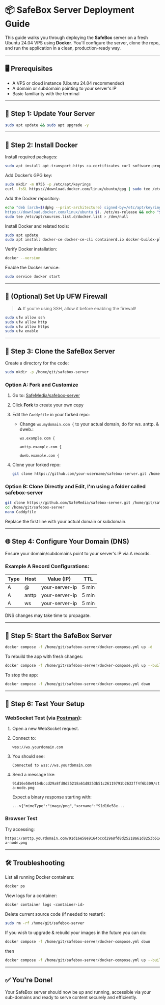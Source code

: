 # 📦 SafeBox Server Deployment Guide

This guide walks you through deploying the **SafeBox** server on a fresh Ubuntu 24.04 VPS using **Docker**. You'll configure the server, clone the repo, and run the application in a clean, production-ready way.

---

## 🖥️ Prerequisites

- A VPS or cloud instance (Ubuntu 24.04 recommended)
- A domain or subdomain pointing to your server's IP
- Basic familiarity with the terminal

---

## 🚀 Step 1: Update Your Server

```bash
sudo apt update && sudo apt upgrade -y
```

---

## 🐳 Step 2: Install Docker

Install required packages:

```bash
sudo apt install apt-transport-https ca-certificates curl software-properties-common -y
```

Add Docker’s GPG key:

```bash
sudo mkdir -m 0755 -p /etc/apt/keyrings
curl -fsSL https://download.docker.com/linux/ubuntu/gpg | sudo tee /etc/apt/keyrings/docker.asc > /dev/null
```

Add the Docker repository:

```bash
echo "deb [arch=$(dpkg --print-architecture) signed-by=/etc/apt/keyrings/docker.asc] \
https://download.docker.com/linux/ubuntu $(. /etc/os-release && echo "$VERSION_CODENAME") stable" | \
sudo tee /etc/apt/sources.list.d/docker.list > /dev/null
```

Install Docker and related tools:

```bash
sudo apt update
sudo apt install docker-ce docker-ce-cli containerd.io docker-buildx-plugin docker-compose-plugin -y
```

Verify Docker installation:

```bash
docker --version
```

Enable the Docker service:

```bash
sudo service docker start
```

---

## 🔐 (Optional) Set Up UFW Firewall

> ⚠️ If you're using SSH, allow it before enabling the firewall!

```bash
sudo ufw allow ssh
sudo ufw allow http
sudo ufw allow https
sudo ufw enable
```

---

## 📁 Step 3: Clone the SafeBox Server

Create a directory for the code:

```bash
sudo mkdir -p /home/git/safebox-server
```

### Option A: Fork and Customize

1. Go to: [SafeMedia/safebox-server](https://github.com/SafeMedia/safebox-server)
2. Click **Fork** to create your own copy
3. Edit the `Caddyfile` in your forked repo:
   - Change `ws.mydomain.com {` to your actual domain, do for ws. anttp. & dweb.:
     ```text
     ws.example.com {
     ```
     ```text
     anttp.example.com {
     ```
     ```text
     dweb.example.com {
     ```

4. Clone your forked repo:
   ```bash
   git clone https://github.com/your-username/safebox-server.git /home/git/safebox-server
   ```

### Option B: Clone Directly and Edit, I'm using a folder called safebox-server

```bash
git clone https://github.com/SafeMedia/safebox-server.git /home/git/safebox-server
cd /home/git/safebox-server
nano Caddyfile
```

Replace the first line with your actual domain or subdomain.

---

## 🌐 Step 4: Configure Your Domain (DNS)

Ensure your domain/subdomains point to your server's IP via A records.

### Example A Record Configurations:

| Type | Host             | Value (IP)        | TTL   |
|------|------------------|-------------------|-------|
| A    | @                | your-server-ip    | 5 min |
| A    | anttp            | your-server-ip    | 5 min |
| A    | ws               | your-server-ip    | 5 min |

DNS changes may take time to propagate.

---

## 🧱 Step 5: Start the SafeBox Server

```bash
docker compose -f /home/git/safebox-server/docker-compose.yml up -d
```

To rebuild the app with fresh changes:

```bash
docker compose -f /home/git/safebox-server/docker-compose.yml up --build -d
```

To stop the app:

```bash
docker compose -f /home/git/safebox-server/docker-compose.yml down
```

---

## 🧪 Step 6: Test Your Setup

### WebSocket Test (via [Postman](https://www.postman.com/downloads/)):

1. Open a new WebSocket request.
2. Connect to:
   ```
   wss://ws.yourdomain.com
   ```
3. You should see:
   ```
   Connected to wss://ws.yourdomain.com
   ```

4. Send a message like:
   ```
   91d16e58e9164bccd29a8fd8d25218a61d8253b51c26119791b2633ff4f6b309/start-a-node.png
   ```

   Expect a binary response starting with:
   ```
   ...v{"mimeType":"image/png","xorname":"91d16e58e...
   ```

### Browser Test

Try accessing:

```
https://anttp.yourdomain.com/91d16e58e9164bccd29a8fd8d25218a61d8253b51c26119791b2633ff4f6b309/autonomi/start-a-node.png
```

---

## 🛠️ Troubleshooting

List all running Docker containers:

```bash
docker ps
```

View logs for a container:

```bash
docker container logs <container-id>
```

Delete current source code (if needed to restart):

```bash
sudo rm -rf /home/git/safebox-server
```

If you wish to upgrade & rebuild your images in the future you can do:

```bash
docker compose -f /home/git/safebox-server/docker-compose.yml down
```
then

```bash
docker compose -f /home/git/safebox-server/docker-compose.yml up --build -d
```
---

## ✅ You're Done!

Your SafeBox server should now be up and running, accessible via your sub-domains and ready to serve content securely and efficiently.
